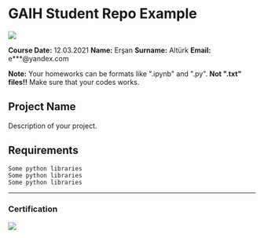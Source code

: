 # GAIH Student Repo Example
![](img/newlogo.png)

**Course Date:** 12.03.2021
**Name:** Erşan
**Surname:** Altürk
**Email:** e***@yandex.com

**Note:** Your homeworks can be formats like ".ipynb" and ".py". **Not ".txt" files!!** Make sure that your codes works.  

## Project Name
Description of your project.

## Requirements
```
Some python libraries
Some python libraries
Some python libraries
```
---

### Certification
![](img/TopLearnerCertificate.png)

